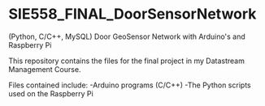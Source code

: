 # SIE558_FINAL_DoorSensorNetwork
(Python, C/C++, MySQL) Door GeoSensor Network with Arduino's and Raspberry Pi

This repository contains the files for the final project in my Datastream Management Course. 

Files contained include:
-Arduino programs (C/C++)
-The Python scripts used on the Raspberry Pi
